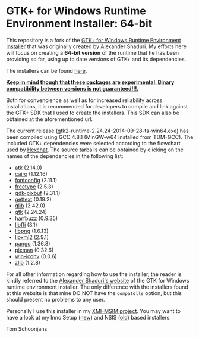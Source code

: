GTK+ for Windows Runtime Environment Installer: 64-bit
======================================================

This repository is a fork of the  [GTK+ for Windows Runtime Environment Installer](http://gtk-win.sourceforge.net) that was originally created
by Alexander Shaduri.
My efforts here will focus on creating a **64-bit version** of the runtime that he has been providing so far, using up to date versions of GTK+ and its dependencies.

The installers can be found [here](http://lvserver.ugent.be/gtk-win64/).

**[Keep in mind though that these packages are experimental. Binary compatibility between versions is not guaranteed!!!.](http://www.gtk.org/download/win64.php)** 

Both for convencience as well as for increased reliability across installations, it is recommended for developers to compile and link against the GTK+ SDK that I used to create the installers. This SDK can also be obtained at the aforementioned url.

The current release (gtk2-runtime-2.24.24-2014-09-28-ts-win64.exe) has been compiled using GCC 4.8.1 (MinGW-w64 installed from TDM-GCC).
The included GTK+ dependencies were selected according to the flowchart used by [Hexchat](http://hexchat.github.io/gtk-win32/). The source tarballs can be obtained by clicking on the names of the dependencies in the following list:

* [atk](http://ftp.gnome.org/pub/GNOME/sources/atk/) (2.14.0)
* [cairo](http://cairographics.org/releases/) (1.12.16)
* [fontconfig](http://www.freedesktop.org/software/fontconfig/release/) (2.11.1)
* [freetype](http://www.freetype.org/download.html) (2.5.3)
* [gdk-pixbuf](http://ftp.gnome.org/pub/GNOME/sources/gdk-pixbuf/) (2.31.1)
* [gettext](http://ftp.gnu.org/pub/gnu/gettext/) (0.19.2)
* [glib](http://ftp.gnome.org/pub/GNOME/sources/glib/) (2.42.0)
* [gtk](http://ftp.gnome.org/pub/GNOME/sources/gtk+/) (2.24.24)
* [harfbuzz](http://www.freedesktop.org/software/harfbuzz/release/) (0.9.35)
* [libffi](http://sourceware.org/libffi/) (3.1)
* [libpng](http://sourceforge.net/project/showfiles.php?group_id=5624) (1.6.13)
* [libxml2](http://xmlsoft.org/sources/) (2.9.1)
* [pango](http://ftp.gnome.org/pub/GNOME/sources/pango/) (1.36.8)
* [pixman](http://cairographics.org/releases/) (0.32.6)
* [win-iconv](http://code.google.com/p/win-iconv/downloads/list) (0.0.6)
* [zlib](http://www.zlib.net) (1.2.8)

For all other information regarding how to use the installer, the reader is kindly referred to the [Alexander Shaduri's website](http://gtk-win.sourceforge.net) of the GTK for Windows runtime environment installer. The only difference with the installers found at this website is that mine DO NOT have the `compatdlls` option, but this should present no problems to any user.  

Personally I use this installer in my [XMI-MSIM project](http://github.com/xmimsim). You may want to have a look at my Inno Setup ([new](https://github.com/tschoonj/xmimsim/blob/master/nsis/xmimsim.iss)) and NSIS ([old](https://github.com/tschoonj/xmimsim/blob/XMI-MSIM-4.0/nsis/xmimsim-win64.nsi.in)) based installers. 


Tom Schoonjans
